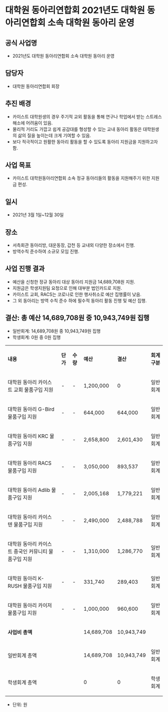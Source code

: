 대학원 동아리연합회 2021년도 대학원 동아리연합회 소속 대학원 동아리 운영
===

## 공식 사업명
- 2021년도 대학원 동아리연합회 소속 대학원 동아리 운영

## 담당자
- 대학원 동아리연합회 회장

## 추진 배경
- 카이스트 대학원생의 경우 주기적 교외 활동을 통해 연구나 학업에서 받는 스트레스 해소에 어려움이 있음.
- 물리적 거리도 가깝고 쉽게 공감대를 형성할 수 있는 교내 동아리 활동은 대학원생의 삶의 질을 높이는데 크게 기여할 수 있음.
- 보다 적극적이고 원활한 동아리 활동을 할 수 있도록 동아리 지원금을 지원하고자 함.

## 사업 목표
- 카이스트 대학원동아리연합회 소속 정규 동아리들의 활동을 지원해주기 위한 지원금 편성.

## 일시
- 2021년 3월 1일~12월 30일

## 장소 
- 서측회관 동아리방, 대운동장, 갑천 등 교내외 다양한 장소에서 진행.
- 방역수칙 준수하여 소규모 모임 진행.

## 사업 진행 결과
- 예산을 신청한 정규 동아리 대상 동아리 지원금 14,689,708원 지원.
- 지원금은 학생지원팀 요청으로 인해 대부분 법인카드로 지원.
- 카이스트 교회, RACS는 코로나로 인한 행사취소로 예산 집행률이 낮음.
- 그 외 동아리는 방역 수칙 준수 하에 필수적 동아리 활동 진행 및 예산 집행.

## 결산: 총 예산 14,689,708원 중 10,943,749원 집행 
   - 일반회계:  14,689,708원 중 10,943,749원 집행
   - 학생회계:  0원 중 0원 집행

<table cellpadding="0" cellspacing="0" class="t1">
    <tbody>
        <tr>
            <td class="td1" valign="middle">
                <p class="p1"><strong>내용</strong></p>
            </td>
            <td class="td2" valign="middle">
                <p class="p1"><strong>단가</strong></p>
            </td>
            <td class="td2" valign="middle">
                <p class="p1"><strong>수량</strong></p>
            </td>
            <td class="td2" valign="middle">
                <p class="p1"><strong>예산</strong></p>
            </td>
            <td class="td2" valign="middle">
                <p class="p1"><strong>결산</strong></p>
            </td>
            <td class="td3" valign="middle">
                <p class="p1"><strong>회계구분</strong></p>
            </td>
        </tr>
        <tr>
            <td class="td4" valign="middle">
                <p class="p2">대학원 동아리 카이스트 교회 물품구입 지원</p>
            </td>
            <td class="td5" valign="middle">
                <p class="p3">-</p>
            </td>
            <td class="td5" valign="middle">
                <p class="p4">-</p>
            </td>
            <td class="td5" valign="middle">
                <p class="p4">1,200,000</p>
            </td>
            <td class="td5" valign="middle">
                <p class="p4">0</p>
            </td>
            <td class="td6" valign="middle">
                <p class="p4">일반회계</p>
            </td>
        </tr>
        <tr>
            <td class="td7" valign="middle">
                <p class="p2">대학원 동아리 G-Bird 물품구입 지원</p>
            </td>
            <td class="td8" valign="middle">
                <p class="p3">-</p>
            </td>
            <td class="td8" valign="middle">
                <p class="p4">-</p>
            </td>
            <td class="td8" valign="middle">
                <p class="p4">644,000</p>
            </td>
            <td class="td8" valign="middle">
                <p class="p4">644,000</p>
            </td>
            <td class="td9" valign="middle">
                <p class="p4">일반회계</p>
            </td>
        </tr>
        <tr>
            <td class="td7" valign="middle">
                <p class="p2">대학원 동아리 KRC 물품구입 지원</p>
            </td>
            <td class="td8" valign="middle">
                <p class="p3">-</p>
            </td>
            <td class="td8" valign="middle">
                <p class="p4">-</p>
            </td>
            <td class="td8" valign="middle">
                <p class="p4">2,658,800</p>
            </td>
            <td class="td8" valign="middle">
                <p class="p4">2,601,430</p>
            </td>
            <td class="td9" valign="middle">
                <p class="p4">일반회계</p>
            </td>
        </tr>
        <tr>
            <td class="td7" valign="middle">
                <p class="p2">대학원 동아리 RACS 물품구입 지원</p>
            </td>
            <td class="td8" valign="middle">
                <p class="p3">-</p>
            </td>
            <td class="td8" valign="middle">
                <p class="p4">-</p>
            </td>
            <td class="td8" valign="middle">
                <p class="p4">3,050,000</p>
            </td>
            <td class="td8" valign="middle">
                <p class="p4">893,537</p>
            </td>
            <td class="td9" valign="middle">
                <p class="p4">일반회계</p>
            </td>
        </tr>
        <tr>
            <td class="td7" valign="middle">
                <p class="p2">대학원 동아리 Adlib 물품구입 지원</p>
            </td>
            <td class="td8" valign="middle">
                <p class="p3">-</p>
            </td>
            <td class="td8" valign="middle">
                <p class="p4">-</p>
            </td>
            <td class="td8" valign="middle">
                <p class="p4">2,005,168</p>
            </td>
            <td class="td8" valign="middle">
                <p class="p4">1,779,221</p>
            </td>
            <td class="td9" valign="middle">
                <p class="p4">일반회계</p>
            </td>
        </tr>
        <tr>
            <td class="td7" valign="middle">
                <p class="p2">대학원 동아리 카이스텐 물품구입 지원</p>
            </td>
            <td class="td8" valign="middle">
                <p class="p3">-</p>
            </td>
            <td class="td8" valign="middle">
                <p class="p4">-</p>
            </td>
            <td class="td8" valign="middle">
                <p class="p4">2,490,000</p>
            </td>
            <td class="td8" valign="middle">
                <p class="p4">2,488,788</p>
            </td>
            <td class="td9" valign="middle">
                <p class="p4">일반회계</p>
            </td>
        </tr>
        <tr>
            <td class="td7" valign="middle">
                <p class="p2">대학원 동아리 카이스트 중국인 커뮤니티 물품구입 지원</p>
            </td>
            <td class="td8" valign="middle">
                <p class="p3">-</p>
            </td>
            <td class="td8" valign="middle">
                <p class="p4">-</p>
            </td>
            <td class="td8" valign="middle">
                <p class="p4">1,310,000</p>
            </td>
            <td class="td8" valign="middle">
                <p class="p4">1,286,770</p>
            </td>
            <td class="td9" valign="middle">
                <p class="p4">일반회계</p>
            </td>
        </tr>
        <tr>
            <td class="td7" valign="middle">
                <p class="p2">대학원 동아리 K-RUSH 물품구입 지원</p>
            </td>
            <td class="td8" valign="middle">
                <p class="p3">-</p>
            </td>
            <td class="td8" valign="middle">
                <p class="p4">-</p>
            </td>
            <td class="td8" valign="middle">
                <p class="p4">331,740</p>
            </td>
            <td class="td8" valign="middle">
                <p class="p4">289,403</p>
            </td>
            <td class="td9" valign="middle">
                <p class="p4">일반회계</p>
            </td>
        </tr>
        <tr>
            <td class="td10" valign="middle">
                <p class="p2">대학원 동아리 카이저 물품구입 지원</p>
            </td>
            <td class="td11" valign="middle">
                <p class="p3">-</p>
            </td>
            <td class="td11" valign="middle">
                <p class="p4">-</p>
            </td>
            <td class="td11" valign="middle">
                <p class="p4">1,000,000</p>
            </td>
            <td class="td11" valign="middle">
                <p class="p4">960,600</p>
            </td>
            <td class="td12" valign="middle">
                <p class="p4">일반회계</p>
            </td>
        </tr>
        <tr>
            <td class="td13" valign="middle">
                <p class="p5"><strong>사업비 총액</strong></p>
            </td>
            <td class="td14" valign="middle">
                <p class="p6"><br></p>
            </td>
            <td class="td14" valign="middle">
                <p class="p6"><br></p>
            </td>
            <td class="td14" valign="middle">
                <p class="p7">14,689,708</p>
            </td>
            <td class="td14" valign="middle">
                <p class="p7">10,943,749</p>
            </td>
            <td class="td15" valign="middle">
                <p class="p8"><br></p>
            </td>
        </tr>
        <tr>
            <td class="td16" valign="middle">
                <p class="p5">일반회계 총액</p>
            </td>
            <td class="td17" valign="middle">
                <p class="p8"><br></p>
            </td>
            <td class="td17" valign="middle">
                <p class="p8"><br></p>
            </td>
            <td class="td17" valign="middle">
                <p class="p7">14,689,708</p>
            </td>
            <td class="td17" valign="middle">
                <p class="p7">10,943,749</p>
            </td>
            <td class="td18" valign="middle">
                <p class="p4">일반회계</p>
            </td>
        </tr>
        <tr>
            <td class="td19" valign="middle">
                <p class="p5">학생회계 총액</p>
            </td>
            <td class="td20" valign="middle">
                <p class="p8"><br></p>
            </td>
            <td class="td20" valign="middle">
                <p class="p8"><br></p>
            </td>
            <td class="td20" valign="middle">
                <p class="p9">0</p>
            </td>
            <td class="td20" valign="middle">
                <p class="p9">0</p>
            </td>
            <td class="td21" valign="middle">
                <p class="p4">학생회계</p>
            </td>
        </tr>
    </tbody>
</table>

   - 단위: 원
